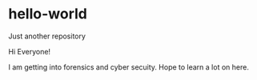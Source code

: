 # hello-world
Just another repository

Hi Everyone!

I am getting into forensics and cyber secuity. Hope to learn a lot on here. 
